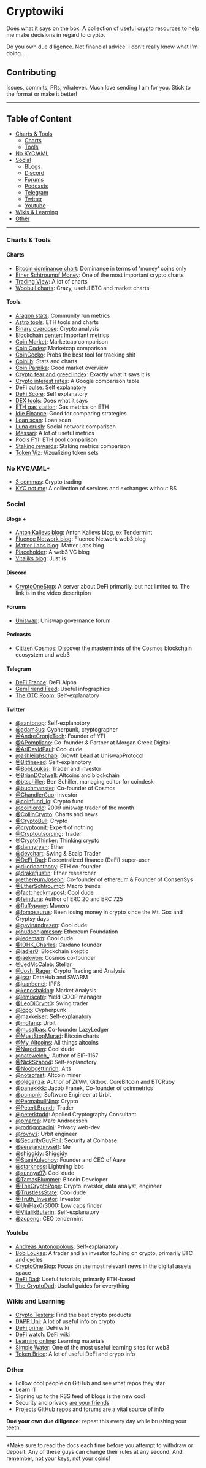 # Cryptowiki

Does what it says on the box. A collection of useful crypto resources to help me make decisions in regard to crypto.

Do you own due diligence. Not financial advice. I don't really know what I'm doing...

## Contributing

Issues, commits, PRs, whatever. Much love sending I am for you. Stick to the format or make it better!

---------

## Table of Content

- [Charts & Tools](#charts--tools)
  - [Charts](#charts)
  - [Tools](#tools)
- [No KYC/AML](#no-kycaml)
- [Social](#social)
  - [BLogs](#blogs-)
  - [Discord](#disocrd)
  - [Forums](#forums)
  - [Podcasts](#podcasts)
  - [Telegram](#telegram)
  - [Twitter](#twitter)
  - [Youtube](#youtube)
 - [Wikis & Learning](#wikis-and-learning)
 - [Other](#other)

---------

### Charts & Tools

#### Charts

- [Bitcoin dominance chart](https://bitcoindominance.com/): Dominance in terms of 'money' coins only
- [Ether Schtroumpf Money](https://www.etherschtroumpf.money/): One of the most important crypto charts
- [Trading View](https://www.tradingview.com): A lot of charts
- [Woobull charts](https://charts.woobull.com): Crazy, useful BTC and market charts

#### Tools

- [Aragon stats](https://stats.aragon.network/): Community run metrics
- [Astro tools](https://app.astrotools.io/): ETH tools and charts
- [Binary overdose](https://binaryoverdose.com): Crypto analysis
- [Blockchain center](https://www.blockchaincenter.net): Important metrics
- [Coin.Market](https://coin.market): Marketcap comparison
- [Coin Codex](https://coincodex.com/): Marketcap comparison
- [CoinGecko](https://www.coingecko.com): Probs the best tool for tracking shit
- [Coinlib](https://coinlib.io/): Stats and charts
- [Coin Parpika](https://coinpaprika.com): Good market overview
- [Crypto fear and greed index](https://alternative.me/): Exactly what it says it is
- [Crypto interest rates](https://docs.google.com/spreadsheets/d/1Y5HONAIHQs2ZlliF-MCkIfdeRhzOu6ZSWJov0NjmhSo/edit#gid=1534349931): A Google comparison table
- [DeFi pulse](https://defipulse.com/): Self explanatory
- [DeFi Score](https://app.defiscore.io): Self explanatory
- [DEX tools](https://www.dextools.io): Does what it says
- [ETH gas station](https://www.ethgasstation.info/): Gas metrics on ETH
- [Idle Finance](https://idle.finance/#/): Good for comparing strategies
- [Loan scan](https://loanscan.io/): Loan scan
- [Luna crush](https://lunarcrush.com): Social network comparison
- [Messari](https://messari.io): A lot of useful metrics
- [Pools FYI](https://pools.fyi/): ETH pool comparison
- [Staking rewards](https://www.stakingrewards.com/earn/cosmos): Staking metrics comparison
- [Token Viz](https://tokenviz.io/): Vizualizing token sets

### No KYC/AML*

- [3 commas](https://3commas.io/): Crypto trading
- [KYC not me](https://kycnot.me/): A collection of services and exchanges without BS

### Social

#### Blogs +

- [Anton Kalievs blog](https://medium.com/@anton.kalyaev): Anton Kalievs blog, ex Tendermint
- [Fluence Network blog](https://medium.com/fluence-network): Fluence Network web3 blog
- [Matter Labs blog](https://medium.com/matter-labs): Matter Labs blog
- [Placeholder](https://www.placeholder.vc/): A web3 VC blog
- [Vitaliks blog](https://waitwho.is/vitalikbuterin/essays): Just is

#### Discord

- [CryptoOneStop](https://www.youtube.com/watch?v=xv5bRn_FPKc): A server about DeFi primarily, but not limited to. The link is in the video descritpion

#### Forums

- [Uniswap](https://gov.uniswap.org/): Uniswap governance forum

#### Podcasts

- [Citizen Cosmos](https://www.citizencosmos.space/): Discover the masterminds of the Cosmos blockchain ecosystem and web3

#### Telegram

- [DeFi France](https://t.me/defifrance): DeFi Alpha 
- [GemFriend Feed](https://t.me/gemfriendfeed): Useful infographics
- [The OTC Room](https://t.me/otcroom): Self-explanatory

#### Twitter

- [@aantonop](https://twitter.com/aantonop): Self-explanotory 
- [@adam3us](https://twitter.com/adam3us): Cypherpunk, cryptographer
- [@AndreCronjeTech](https://twitter.com/AndreCronjeTech): Founder of YFI
- [@APompliano](https://twitter.com/APompliano): Co-founder & Partner at Morgan Creek Digital
- [@AriDavidPaul](https://twitter.com/AriDavidPaul): Cool dude
- [@ashleighschap](https://twitter.com/ashleighschap): Growth Lead at UniswapProtocol
- [@Bitfinexed](https://twitter.com/Bitfinexed): Self-explanotory 
- [@BobLoukas](https://twitter.com/BobLoukas): Trader and investor
- [@BrianDColwell](https://twitter.com/BrianDColwell): Altcoins and blockchain
- [@btschiller](https://twitter.com/btschiller): Ben Schiller, managing editor for coindesk
- [@buchmanster](https://twitter.com/buchmanster): Co-founder of Cosmos
- [@ChandlerGuo](https://twitter.com/ChandlerGuo): Investor
- [@coinfund_io](https://twitter.com/coinfund_io): Crypto fund
- [@coinlordd](https://twitter.com/coinlordd): 2009 uniswap trader of the month
- [@CollinCrypto](https://twitter.com/CollinCrypto): Charts and news
- [@CryptoBull](https://twitter.com/CryptoBull): Crypto
- [@cryptoonit](https://twitter.com/cryptoonit): Expert of nothing
- [@Cryptoutsorcing](https://twitter.com/Cryptoutsorcing): Trader
- [@CryptoThinker](https://twitter.com/CryptoThinker): Thinking crypto
- [@dannyryan](https://twitter.com/dannyryan): Ether
- [@devchart](https://twitter.com/devchart): Swing & Scalp Trader
- [@DeFi_Dad](https://twitter.com/DeFi_Dad): Decentralized finance (DeFi) super-user
- [@diiorioanthony](https://twitter.com/diiorioanthony): ETH co-founder
- [@drakefjustin](https://twitter.com/drakefjustin): Ether researcher
- [@ethereumJoseph](https://twitter.com/ethereumJoseph): Co-founder of ethereum & Founder of ConsenSys
- [@EtherSchtroumpf](https://twitter.com/EtherSchtroumpf): Macro trends
- [@factcheckmypost](https://twitter.com/factcheckmypost): Cool dude
- [@feindura](https://twitter.com/feindura): Author of ERC 20 and ERC 725 
- [@fluffypony](https://twitter.com/fluffypony): Monero
- [@fomosaurus](https://twitter.com/fomosaurus): Been losing money in crypto since the Mt. Gox and Cryptsy days
- [@gavinandresen](https://twitter.com/gavinandresen): Cool dude
- [@hudsonjameson](https://twitter.com/hudsonjameson): Ethereum Foundation
- [@iedemam](https://twitter.com/iedemam): Cool dude
- [@IOHK_Charles](https://twitter.com/IOHK_Charles): Cardano founder
- [@jadler0](https://twitter.com/jadler0): Blockchain skeptic
- [@jaekwon](https://twitter.com/jaekwon): Cosmos co-founder
- [@JedMcCaleb](https://twitter.com/JedMcCaleb): Stellar
- [@Josh_Rager](https://twitter.com/Josh_Rager): Crypto Trading and Analysis
- [@jssr](https://twitter.com/jssr): DataHub and SWARM
- [@juanbenet](https://twitter.com/juanbenet): IPFS
- [@kenoshaking](https://twitter.com/kenoshaking): Market Analysis
- [@lemiscate](https://twitter.com/lemiscate): Yield COOP manager
- [@LeoDiCrypt0](https://twitter.com/LeoDiCrypt0): Swing trader
- [@lopp](https://twitter.com/lopp): Cypherpunk
- [@maxkeiser](https://twitter.com/maxkeiser): Self-explanatory
- [@mdfang](https://twitter.com/mdfang): Urbit
- [@musalbas](https://twitter.com/musalbas): Co-founder LazyLedger
- [@MustStopMurad](https://twitter.com/MustStopMurad): Bitcoin charts
- [@My_Altcoins](https://twitter.com/My_Altcoins): All things altcoins
- [@Narodism](https://twitter.com/Narodism): Cool dude 
- [@natewelch_](https://twitter.com/natewelch_): Author of EIP-1167
- [@NickSzabo4](https://twitter.com/NickSzabo4): Self-explanotory 
- [@Noobgettinrich](https://twitter.com/Noobgettinrich): Alts
- [@notsofast](https://twitter.com/notsofast): Altcoin miner
- [@oleganza](https://twitter.com/oleganza): Author of ZkVM, Gitbox, CoreBitcoin and BTCRuby
- [@panekkkk](https://twitter.com/panekkkk): Jacob Franek, Co-founder of coinmetrics
- [@pcmonk](https://twitter.com/pcmonk): Software Engineer at Urbit
- [@PermabullNino](https://twitter.com/PermabullNino): Crypto
- [@PeterLBrandt](https://twitter.com/PeterLBrandt): Trader
- [@peterktodd](https://twitter.com/peterktodd): Applied Cryptography Consultant
- [@pmarca](https://twitter.com/pmarca): Marc Andreessen
- [@rodrigopacini](https://twitter.com/rodrigopacini): Privacy web-dev
- [@rovnys](https://twitter.com/rovnys): Urbit engineer
- [@SecurityGuyPhil](https://twitter.com/SecurityGuyPhil): Security at Coinbase
- [@serejandmyself](https://twitter.com/serejandmyself): Me
- [@shiggidy](https://twitter.com/shiggidy): Shiggidy
- [@StaniKulechov](https://twitter.com/StaniKulechov): Founder and CEO of Aave
- [@starkness](https://twitter.com/starkness): Lightning labs
- [@sunnya97](https://twitter.com/sunnya97): Cool dude
- [@TamasBlummer](https://twitter.com/TamasBlummer): Bitcoin Developer
- [@TheCryptoPope](https://twitter.com/TheCryptoPope): Crypto investor, data analyst, engineer
- [@TrustlessState](https://twitter.com/TrustlessState): Cool dude
- [@Truth_Investor](https://twitter.com/Truth_Investor): Investor
- [@UniHax0r3000](https://twitter.com/UniHax0r3000): Low caps finder
- [@VitalikButerin](https://twitter.com/VitalikButerin): Self-explanatory
- [@zcpeng](https://twitter.com/zcpeng): CEO tendermint

#### Youtube

- [Andreas Antonopolous](https://www.youtube.com/channel/UCJWCJCWOxBYSi5DhCieLOLQ): Self-explanatory
- [Bob Loukas](https://www.youtube.com/channel/UC0zGwzu0zzCImC1BwPuWyXQ): A trader and an investor touhing on crypto, primarily BTC and cycles
- [CryptoOneStop](https://www.youtube.com/channel/UCNgGAqSgBp8-qxY51u1-_MA): Focus on the most relevant news in the digital assets space
- [DeFi Dad](https://www.youtube.com/channel/UCatItl6C7wJp9txFMbXbSTg): Useful tutorials, primarily ETH-based
- [The CryptoDad](https://www.youtube.com/channel/UC68x_TIzqCtF69fYl2_kl3w): Useful guides for everything

### Wikis and Learning

- [Crypto Testers](https://cryptotesters.com/): Find the best crypto products
- [DAPP Uni](https://www.dappuniversity.com/): A lot of useful info on crypto
- [DeFi prime](https://defiprime.com): DeFi wiki
- [DeFi watch](https://defiwatch.net/): DeFi wiki
- [Learning online](https://learnthings.online/): Learning materials
- [Simple Water](https://simpleaswater.com): One of the most useful learning sites for web3
- [Token Brice](https://tokenbrice.xyz/): A lot of useful DeFi and crypo info

### Other

- Follow cool people on GitHub and see what repos they star
- Learn IT
- Signing up to the RSS feed of blogs is the new cool
- Security and privacy [are your friends](https://github.com/serejandmyself/Privacy-Basics)
- Projects GitHub repos and forums are a vital source of info

**Due your own due diligence**: repeat this every day while brushing your teeth.

---------

*Make sure to read the docs each time before you attempt to withdraw or deposit. Any of these guys can change their rules at any second. And remember, not your keys, not your coins!
